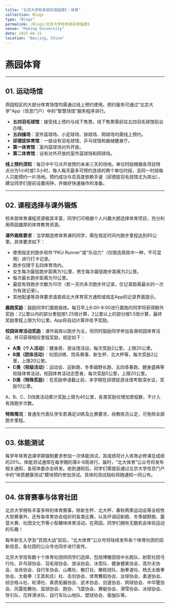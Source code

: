 ```yaml
---
title: "北京大学校本部实用指南5：体育"
collection: Blogs
type: "Blogs"
permalink: /Blogs/北京大学校本部实用指南5
venue: "Peking University"
date: 2025-06-15
location: "Beijing, China"
---
```


# 燕园体育

---

## 01. 运动场馆

燕园校区的大部分体育场馆均需通过线上预约使用。预约服务可通过“北京大学”App（信息门户）中的“智慧场馆”服务程序进行。

* **五四羽毛球馆**：接受线上预约与线下售票。线下售票需前往五四羽毛球馆前台办理。
* **五四操场**：室外篮球场、小足球场、排球场、网球场均需线上预约。
* **邱德拔体育馆**：一层设有羽毛球馆、乒乓球馆和器械健身厅。
* **第一体育馆**：室内篮球场对外开放。
* **第二体育馆**：设有对外开放的室外篮球场和网球场。

**线上预约须知**：每日中午12点开放预约未来三天的场地。单位时段根据各项目特点分为1小时或1.5小时，每人每天最多可预约连续的两个单位时段，且同一时段每人只能预约一片场地。预约成功与否高度依赖手速（邱德拔羽毛球馆尤为突出），建议同学们提前设置闹钟，并做好快速操作的准备。

---

## 02. 课程选择与课外锻炼

校本部体育课程资源极其丰富，同学们可根据个人兴趣大胆选择体育项目，充分利用燕园雄厚的体育教育资源。

**课外锻炼要求**：当学期选修体育课的同学，需在规定时间内跑步里程达到85公里。具体要求如下：

* 使用指定的跑步软件“PKU Runner”或“乐动力”（仅限选用其中一种，不可混用）进行打卡记录。
* 跑步仅限于五四体育场内。
* 女生每次最低跑步距离为1公里，男生每次最低跑步距离为2公里。
* 每次最长跑步距离为10公里。
* 最低有效跑步次数为10次（若一天内多次跑步并记录，仅记录距离最长的一次为有效记录）。
* 其他配速等具体要求请查阅北大体育官方通知或规定App的记录界面提示。

**晨跑奖励**：鼓励同学们晨跑锻炼。每日早上6:00-8:00进行晨跑的同学将获得额外奖励：2公里以内的部分里程按1.25倍计算，2公里以上的部分按1.5倍计算，最终奖励里程上限为10公里。App将自动计算并给予奖励。

**校园体育活动奖励**：课外锻炼以跑步为主，但同时鼓励同学参加各类校园体育活动，并可获得相应里程奖励，规定如下：

* **A类（个人活动）**：健身房、游泳馆活动，每次奖励2公里，上限20公里。
* **B类（团体活动）**：社团训练、院系赛事、新生杯、北大杯等，每次奖励2公里，上限20公里。
* **C类（校级活动）**：运动会、迎新跑、冬季越野长跑、五四青春跑、健身盛典等校级体育活动，校园体育活动志愿者，每次奖励5公里，上限20公里。
* **D类（特殊奖励）**：在奖励申请截止前，本学期在邱德拔游泳馆考取深水证，奖励10公里。

A、B、C、D四类活动累计奖励上限为40公里，各类奖励仅增加里程数，不计入有效跑步次数。

**特殊情况**：普通生代表队学生若满足训练及比赛要求，经教练员认定，可免除全部跑步里程。

---

## 03. 体能测试

每学年体育选课学期强制要求参加一次体能测试，其成绩将计入体育必修课总成绩的20%。体能测试通常在每学期的第4-8周进行。届时，“北大体育”公众号将发布相关通知，各班体委亦会转发。收到通知后，同学们需提前通过北京大学信息门户中的“体质健康测试”模块预约参加测试。具体的测试指标将随通知一同公布。

---

## 04. 体育赛事与体育社团

北京大学拥有丰富多样的体育赛事，除新生杯、北大杯、春秋两季运动会等全校性大型赛事外，还有各体育协会组织的各类比赛，以及环湖迎新跑、冬季越野跑、露营大赛、社团文化节等小型趣味体育活动。在燕园，同学们拥有无数机会体验运动的乐趣！

每年新生入学及“百团大战”前后，“北大体育”公众号将陆续发布各个体育社团的招新信息，各社团的公众号也同步进行宣传。

北京大学现有数十个体育社团供同学们选择，包括博雅田径中长跑队、射箭社团弓行社、乒乓球协会、羽毛球协会、游泳协会、冰壶队、健身健美协会、高尔夫协会、龙舟协会、自行车协会、山鹰社、散打社、橄榄球队、跆拳道社、杨氏太极拳协会、太极拳（王其和氏）社、击剑协会、体育舞蹈协会、台球协会、柔道协会、综合格斗社、轮滑社、素质拓展协会、武术协会、剑道协会、网球协会、中华毽协会、风雷街舞社、篮球协会、跑协、飞盘协会、赛艇协会、滑雪协会、冰球协会、导引队、花样滑冰队、自行车队山地队、壁球协会、瑜伽队等。

---

